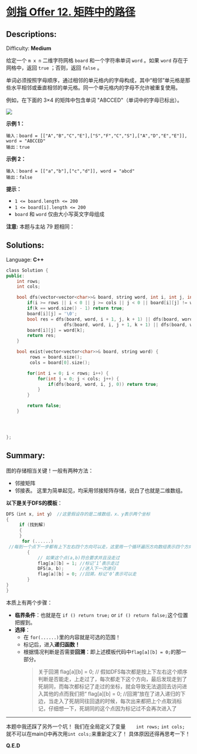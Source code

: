 # [剑指 Offer 12\. 矩阵中的路径](https://leetcode-cn.com/problems/ju-zhen-zhong-de-lu-jing-lcof/)

## Descriptions:
Difficulty: **Medium**


给定一个 `m x n` 二维字符网格 `board` 和一个字符串单词 `word` 。如果 `word` 存在于网格中，返回 `true` ；否则，返回 `false` 。

单词必须按照字母顺序，通过相邻的单元格内的字母构成，其中“相邻”单元格是那些水平相邻或垂直相邻的单元格。同一个单元格内的字母不允许被重复使用。

例如，在下面的 3×4 的矩阵中包含单词 "ABCCED"（单词中的字母已标出）。

![](https://assets.leetcode.com/uploads/2020/11/04/word2.jpg)

**示例 1：**

```
输入：board = [["A","B","C","E"],["S","F","C","S"],["A","D","E","E"]], word = "ABCCED"
输出：true
```

**示例 2：**

```
输入：board = [["a","b"],["c","d"]], word = "abcd"
输出：false
```

**提示：**

*   `1 <= board.length <= 200`
*   `1 <= board[i].length <= 200`
*   `board` 和 `word` 仅由大小写英文字母组成

**注意:** 本题与主站 79 题相同：


## Solutions:

Language: **C++**

```c++
​class Solution {
public:
    int rows;
    int cols;

    bool dfs(vector<vector<char>>& board, string word, int i, int j, int k) {
        if(i >= rows || i < 0 || j >= cols || j < 0 || board[i][j] != word[k]) return false;
        if(k == word.size() - 1) return true;
        board[i][j] = '\0';
        bool res = dfs(board, word, i + 1, j, k + 1) || dfs(board, word, i - 1, j, k + 1) ||
                      dfs(board, word, i, j + 1, k + 1) || dfs(board, word, i , j - 1, k + 1);
        board[i][j] = word[k];
        return res;
    }

    bool exist(vector<vector<char>>& board, string word) {
         rows = board.size();
         cols = board[0].size();

        for(int i = 0; i < rows; i++) {
            for(int j = 0; j < cols; j++) {
                if(dfs(board, word, i, j, 0)) return true;
            }
        }

        return false;
    }




};
```

## Summary:

图的存储相当关键！一般有两种方法：
* 邻接矩阵
* 邻接表。
这里为简单起见，均采用邻接矩阵存储，说白了也就是二维数组。

**以下是关于DFS的模板**：

```c++
DFS（int x, int y） //这里假设存的是二维数组，x、y表示两个坐标
{
     if (找到解)
     {
     }
      for (......)
 //每到一个点下一步都有上下左右四个方向可以走，这里用一个循环遍历方向数组表示四个方向
        {
            // 如果这个点(a,b)符合要求并且没走过
            flag[a][b] = 1; //标记‘1’表示走过
            DFS(a, b);      //进入下一次递归
            flag[a][b] = 0; //回溯，标记‘0’表示可以走
        }
}
}
```

本质上有两个步骤：
* **临界条件**：也就是在 `if () return true;` or `if () return false;`这个位置把握到。
* **选择**：
  * 在 `for(......)`里的内容就是可选的范围！
  * 标记后，进入**递归函数！**
  * 根据情况判断是否需要**回溯**：即上述模板代码中`flag[a][b] = 0;`的那一部分。
    >关于回溯
    flag[a][b] = 0; //
    假如DFS每次都是按上下左右这个顺序判断是否能走，上走过了，每次都走下这个方向，最后发现走到了死胡同，而每次都标记了走过的坐标，就会导致无法退回去访问进入其他的点而我们把“ flag[a][b] = 0; //回溯”放在了进入递归的下边，当走入了死胡同往回退的时候，每次出来都把上个点取消标记，仔细想一下，死胡同的这个点因为标记过不会再次进入了

---
 本题中我还踩了另外一个坑！ 我们在全局定义了变量`    int rows;` `int cols;` 就不可以在main()中再次用`int cols;`来重新定义了！ 具体原因还得再思考一下！

 **Q.E.D**
